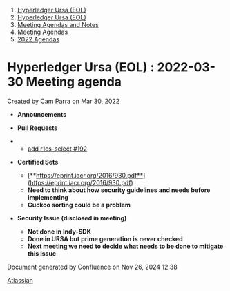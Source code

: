 1. [Hyperledger Ursa (EOL)](index.html)
2. [Hyperledger Ursa (EOL)](19595269.html)
3. [Meeting Agendas and Notes](Meeting-Agendas-and-Notes_19603313.html)
4. [Meeting Agendas](Meeting-Agendas_19603319.html)
5. [2022 Agendas](2022-Agendas_19612150.html)

# Hyperledger Ursa (EOL) : 2022-03-30 Meeting agenda

Created by Cam Parra on Mar 30, 2022

- **Announcements**

<!--THE END-->

- **Pull Requests**
- - [add r1cs-select #192](https://github.com/hyperledger/ursa/pull/192)
- **Certified Sets**
  
  - [**https://eprint.iacr.org/2016/930.pdf**](https://eprint.iacr.org/2016/930.pdf)
  - **Need to think about how security guidelines and needs before implementing**
  - **Cuckoo sorting could be a problem**
- **Security Issue (disclosed in meeting)**
  
  - **Not done in Indy-SDK**
  - **Done in URSA but prime generation is never checked**
  - **Next meeting we need to decide what needs to be done to mitigate this issue**

Document generated by Confluence on Nov 26, 2024 12:38

[Atlassian](http://www.atlassian.com/)

